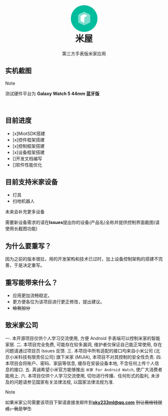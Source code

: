 <div align="center">

<img width="85" height="85" alt="" src="./image/icon.png" style="transform: translateY(42px)">

# 米屋

第三方手表版米家应用
</div>

## 实机截图

> [!NOTE]
> 测试硬件平台为 **Galaxy Watch 5 44mm 蓝牙版**

<img width="160" alt="" src="./image/1.jpg"/> <img width="160" alt="" src="./image/2.jpg"/> <img width="160" alt="" src="./image/3.jpg"/> <img width="160" alt="" src="./image/4.jpg"/>

## 目前进度

- [x]MiotSDK搭建
- [x]控件框架搭建
- [x]控制框架搭建
- [x]设备框架搭建
- []开发文档编写
- []软件性能优化

## 目前支持米家设备

- 灯具
- 扫地机器人

未来会补充更多设备

需要新设备需求的请在**Issues**提出你的设备(产品名)全称并提供控制界面截图(请使用长截图功能)

## 为什么要重写？

因为之前的版本很拉，用的开发架构和技术已过时，加上设备控制架构的搭建不完善，于是决定重写。

## 重写能带来什么？

- 应用更加流畅稳定。
- 更方便各位为该项目进行更正修改，提出建议。
- ~~给我加分~~

## 致米家公司

一. 本开源项目仅供个人学习交流使用, 方便 Android 手表端可以控制米家的智能家居.
二. 本项目完全免费, 可能存在较多漏洞, 维护者仅保证自己能正常使用, 存在问题请通过项目页 Issues 反馈.
三. 本项目中所有适配的接口均来自小米公司 (北京小米科技有限责任公司) 旗下米家 (MIJIA), 本项目不对其控制的安全性负责.
四. 本项目会将账户、密码、家庭等信息, 缓存在安装设备本地, 不含任何上传个人信息的接口.
五. 真诚希望小米官方能够推出 `米家 For Android Watch`, 使广大消费者能用上.
六. 本项目仅供个人学习交流使用, 切勿进行传播、任何形式的盈利, 未涉及的问题请参见国家有关法律法规, 以国家法律法规为准.

> [!NOTE]
> 如果米家公司需要该项目下架请直接发邮件到**sky233ml@qq.com**
> ~~别让我给钱就成，我是学生~~
